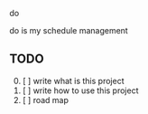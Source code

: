 do

do is my schedule management 


## TODO

0. [ ] write what is this project
1. [ ] write how to use this project 
2. [ ] road map
